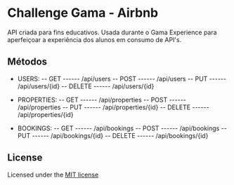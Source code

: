 # Challenge Gama - Airbnb 

API criada para fins educativos. Usada durante o Gama Experience para aperfeiçoar a experiência dos alunos em consumo de API's.

## Métodos
- USERS: 
-- GET    ------ /api/users 
-- POST   ------ /api/users 
-- PUT    ------ /api/users/{id} 
-- DELETE ------ /api/users/{id} 


- PROPERTIES: 
-- GET    ------ /api/properties 
-- POST   ------ /api/properties 
-- PUT    ------ /api/properties/{id} 
-- DELETE ------ /api/properties/{id} 


- BOOKINGS: 
-- GET    ------ /api/bookings 
-- POST   ------ /api/bookings 
-- PUT    ------ /api/bookings/{id} 
-- DELETE ------ /api/bookings/{id} 

## License

Licensed under the [MIT license](http://opensource.org/licenses/MIT)
